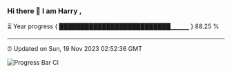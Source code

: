 ### Hi there 👋 I am Harry , 

⏳ Year progress { ██████████████████████████▁▁▁▁ } 88.25 %

---

⏰ Updated on Sun, 19 Nov 2023 02:52:36 GMT

![Progress Bar CI](https://github.com/duykhang68/duykhang68/workflows/Progress%20Bar%20CI/badge.svg)
